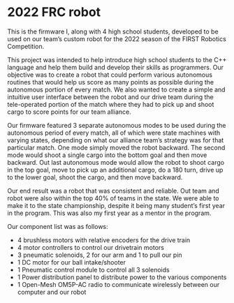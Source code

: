 # 2022 FRC robot

This is the firmware I, along with 4 high school students, developed to be used on our team’s custom robot for the 2022 season of the FIRST Robotics Competition. 

This project was intended to help introduce high school students to the C++ language and help them build and develop their skills as programmers. Our objective was to create a robot that could perform various autonomous routines that would help us score as many points as possible during the autonomous portion of every match. We also wanted to create a simple and intuitive user interface between the robot and our drive team during the tele-operated portion of the match where they had to pick up and shoot cargo to score points for our team alliance. 

Our firmware featured 3 separate autonomous modes to be used during the autonomous period of every match, all of which were state machines with varying states, depending on what our alliance team’s strategy was for that particular match. One mode simply moved the robot backward. The second mode would shoot a single cargo into the bottom goal and then move backward. Out last autonomous mode would allow the robot to shoot cargo in the top goal, move to pick up an additional cargo, do a 180 turn, drive up to the lower goal, shoot the cargo, and then move backward. 

Our end result was a robot that was consistent and reliable. Out team and robot were also within the top 40% of teams in the state. We were able to make it to the state championship, despite it being many student’s first year in the program. This was also my first year as a mentor in the program. 

Our component list was as follows:
- 4 brushless motors with relative encoders for the drive train
- 4 motor controllers to control our drivetrain motors
- 3 pneumatic solenoids, 2 for our arm and 1 to pull our pin 
- 1 DC motor for our ball intake/shooter
- 1 Pneumatic control module to control all 3 solenoids
- 1 Power distribution panel to distribute power to the various components
- 1 Open-Mesh OM5P-AC radio to communicate wirelessly between our 	computer and our robot
